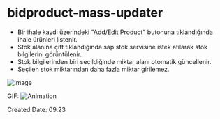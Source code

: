 # bidproduct-mass-updater
* Bir ihale kaydı üzerindeki "Add/Edit Product" butonuna tıklandığında ihale ürünleri listenir.
* Stok alanına çift tıklandığında sap stok servisine istek atılarak stok bilgilerini görüntülenir.
* Stok bilgilerinden biri seçildiğinde miktar alanı otomatik güncellenir.
* Seçilen stok miktarından daha fazla miktar girilemez.  

![image](https://github.com/salihcendik/bidproduct-mass-updater/assets/54000612/11004fcc-ff19-4fcb-9a02-e557b42be841)

GIF:
![Animation](https://github.com/salihcendik/bidproduct-mass-updater/assets/54000612/7128ce9e-215c-4d1d-bd74-2967793b04dc)

Created Date: 09.23
